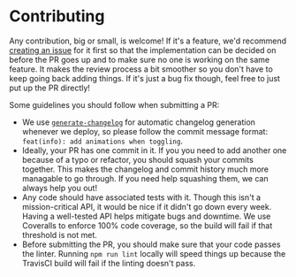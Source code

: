 # Contributing

Any contribution, big or small, is welcome! If it's a feature, we'd recommend [creating an issue](https://github.com/robinjoseph08/pokedextracker.com/issues/new) for it first so that the implementation can be decided on before the PR goes up and to make sure no one is working on the same feature. It makes the review process a bit smoother so you don't have to keep going back adding things. If it's just a bug fix though, feel free to just put up the PR directly!

Some guidelines you should follow when submitting a PR:

* We use [`generate-changelog`](https://github.com/lob/generate-changelog) for automatic changelog generation whenever we deploy, so please follow the commit message format: `feat(info): add animations when toggling`.
* Ideally, your PR has one commit in it. If you you need to add another one because of a typo or refactor, you should squash your commits together. This makes the changelog and commit history much more managable to go through. If you need help squashing them, we can always help you out!
* Any code should have associated tests with it. Though this isn't a mission-critical API, it would be nice if it didn't go down every week. Having a well-tested API helps mitigate bugs and downtime. We use Coveralls to enforce 100% code coverage, so the build will fail if that threshold is not met.
* Before submitting the PR, you should make sure that your code passes the linter. Running `npm run lint` locally will speed things up because the TravisCI build will fail if the linting doesn't pass.
